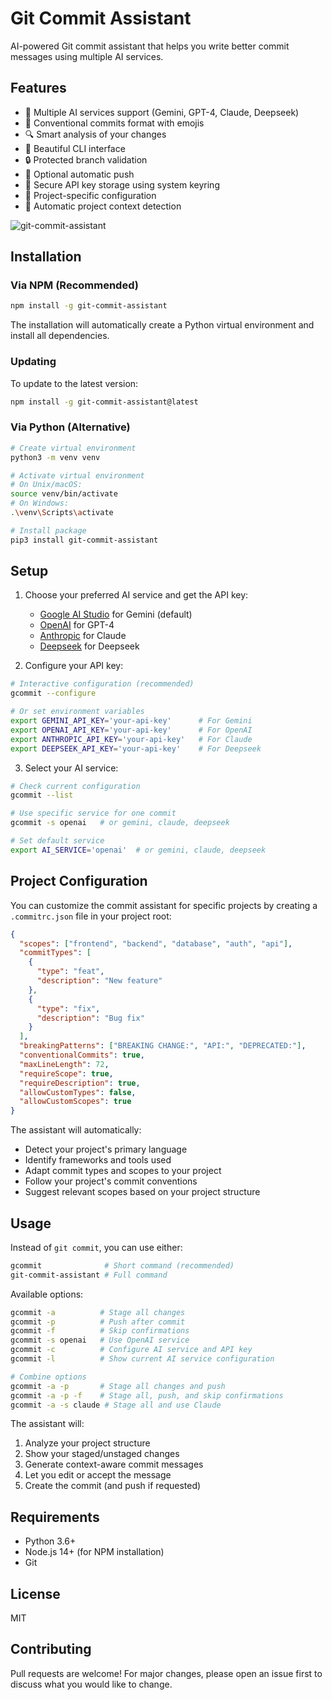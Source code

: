 # Git Commit Assistant

AI-powered Git commit assistant that helps you write better commit messages using multiple AI services.

## Features

- 🤖 Multiple AI services support (Gemini, GPT-4, Claude, Deepseek)
- 📝 Conventional commits format with emojis
- 🔍 Smart analysis of your changes
- 🎨 Beautiful CLI interface
- 🔒 Protected branch validation
- 🚀 Optional automatic push
- 🔐 Secure API key storage using system keyring
- 🎯 Project-specific configuration
- 🧠 Automatic project context detection

![git-commit-assistant](https://github.com/user-attachments/assets/e4baed1c-ceb6-4a74-869d-33f8cfa469ee)

## Installation

### Via NPM (Recommended)

```bash
npm install -g git-commit-assistant
```

The installation will automatically create a Python virtual environment and install all dependencies.

### Updating

To update to the latest version:

```bash
npm install -g git-commit-assistant@latest
```

### Via Python (Alternative)

```bash
# Create virtual environment
python3 -m venv venv

# Activate virtual environment
# On Unix/macOS:
source venv/bin/activate
# On Windows:
.\venv\Scripts\activate

# Install package
pip3 install git-commit-assistant
```

## Setup

1. Choose your preferred AI service and get the API key:

   - [Google AI Studio](https://makersuite.google.com/app/apikey) for Gemini (default)
   - [OpenAI](https://platform.openai.com/api-keys) for GPT-4
   - [Anthropic](https://console.anthropic.com/account/keys) for Claude
   - [Deepseek](https://platform.deepseek.com/) for Deepseek

2. Configure your API key:

```bash
# Interactive configuration (recommended)
gcommit --configure

# Or set environment variables
export GEMINI_API_KEY='your-api-key'      # For Gemini
export OPENAI_API_KEY='your-api-key'      # For OpenAI
export ANTHROPIC_API_KEY='your-api-key'   # For Claude
export DEEPSEEK_API_KEY='your-api-key'    # For Deepseek
```

3. Select your AI service:

```bash
# Check current configuration
gcommit --list

# Use specific service for one commit
gcommit -s openai   # or gemini, claude, deepseek

# Set default service
export AI_SERVICE='openai'  # or gemini, claude, deepseek
```

## Project Configuration

You can customize the commit assistant for specific projects by creating a `.commitrc.json` file in your project root:

```json
{
  "scopes": ["frontend", "backend", "database", "auth", "api"],
  "commitTypes": [
    {
      "type": "feat",
      "description": "New feature"
    },
    {
      "type": "fix",
      "description": "Bug fix"
    }
  ],
  "breakingPatterns": ["BREAKING CHANGE:", "API:", "DEPRECATED:"],
  "conventionalCommits": true,
  "maxLineLength": 72,
  "requireScope": true,
  "requireDescription": true,
  "allowCustomTypes": false,
  "allowCustomScopes": true
}
```

The assistant will automatically:

- Detect your project's primary language
- Identify frameworks and tools used
- Adapt commit types and scopes to your project
- Follow your project's commit conventions
- Suggest relevant scopes based on your project structure

## Usage

Instead of `git commit`, you can use either:

```bash
gcommit              # Short command (recommended)
git-commit-assistant # Full command
```

Available options:

```bash
gcommit -a          # Stage all changes
gcommit -p          # Push after commit
gcommit -f          # Skip confirmations
gcommit -s openai   # Use OpenAI service
gcommit -c          # Configure AI service and API key
gcommit -l          # Show current AI service configuration

# Combine options
gcommit -a -p       # Stage all changes and push
gcommit -a -p -f    # Stage all, push, and skip confirmations
gcommit -a -s claude # Stage all and use Claude
```

The assistant will:

1. Analyze your project structure
2. Show your staged/unstaged changes
3. Generate context-aware commit messages
4. Let you edit or accept the message
5. Create the commit (and push if requested)

## Requirements

- Python 3.6+
- Node.js 14+ (for NPM installation)
- Git

## License

MIT

## Contributing

Pull requests are welcome! For major changes, please open an issue first to discuss what you would like to change.
